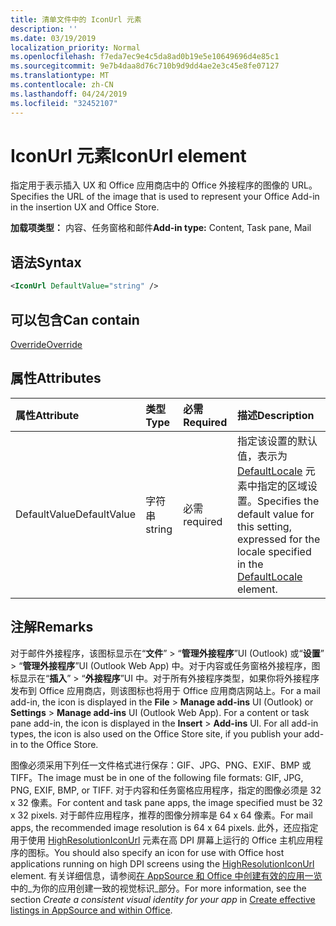 ```yaml
---
title: 清单文件中的 IconUrl 元素
description: ''
ms.date: 03/19/2019
localization_priority: Normal
ms.openlocfilehash: f7eda7ec9e4c5da8ad0b19e5e10649696d4e85c1
ms.sourcegitcommit: 9e7b4daa8d76c710b9d9dd4ae2e3c45e8fe07127
ms.translationtype: MT
ms.contentlocale: zh-CN
ms.lasthandoff: 04/24/2019
ms.locfileid: "32452107"
---
```

# <a name="iconurl-element"></a><span data-ttu-id="fdb4b-102">IconUrl 元素</span><span class="sxs-lookup"><span data-stu-id="fdb4b-102">IconUrl element</span></span>

<span data-ttu-id="fdb4b-103">指定用于表示插入 UX 和 Office 应用商店中的 Office 外接程序的图像的 URL。</span><span class="sxs-lookup"><span data-stu-id="fdb4b-103">Specifies the URL of the image that is used to represent your Office Add-in in the insertion UX and Office Store.</span></span>

<span data-ttu-id="fdb4b-104">**加载项类型：** 内容、任务窗格和邮件</span><span class="sxs-lookup"><span data-stu-id="fdb4b-104">**Add-in type:** Content, Task pane, Mail</span></span>

## <a name="syntax"></a><span data-ttu-id="fdb4b-105">语法</span><span class="sxs-lookup"><span data-stu-id="fdb4b-105">Syntax</span></span>

```XML
<IconUrl DefaultValue="string" />
```

## <a name="can-contain"></a><span data-ttu-id="fdb4b-106">可以包含</span><span class="sxs-lookup"><span data-stu-id="fdb4b-106">Can contain</span></span>

[<span data-ttu-id="fdb4b-107">Override</span><span class="sxs-lookup"><span data-stu-id="fdb4b-107">Override</span></span>](override.md)

## <a name="attributes"></a><span data-ttu-id="fdb4b-108">属性</span><span class="sxs-lookup"><span data-stu-id="fdb4b-108">Attributes</span></span>

|<span data-ttu-id="fdb4b-109">**属性**</span><span class="sxs-lookup"><span data-stu-id="fdb4b-109">**Attribute**</span></span>|<span data-ttu-id="fdb4b-110">**类型**</span><span class="sxs-lookup"><span data-stu-id="fdb4b-110">**Type**</span></span>|<span data-ttu-id="fdb4b-111">**必需**</span><span class="sxs-lookup"><span data-stu-id="fdb4b-111">**Required**</span></span>|<span data-ttu-id="fdb4b-112">**描述**</span><span class="sxs-lookup"><span data-stu-id="fdb4b-112">**Description**</span></span>|
|:-----|:-----|:-----|:-----|
|<span data-ttu-id="fdb4b-113">DefaultValue</span><span class="sxs-lookup"><span data-stu-id="fdb4b-113">DefaultValue</span></span>|<span data-ttu-id="fdb4b-114">字符串</span><span class="sxs-lookup"><span data-stu-id="fdb4b-114">string</span></span>|<span data-ttu-id="fdb4b-115">必需</span><span class="sxs-lookup"><span data-stu-id="fdb4b-115">required</span></span>|<span data-ttu-id="fdb4b-116">指定该设置的默认值，表示为 [DefaultLocale](defaultlocale.md) 元素中指定的区域设置。</span><span class="sxs-lookup"><span data-stu-id="fdb4b-116">Specifies the default value for this setting, expressed for the locale specified in the [DefaultLocale](defaultlocale.md) element.</span></span>|

## <a name="remarks"></a><span data-ttu-id="fdb4b-117">注解</span><span class="sxs-lookup"><span data-stu-id="fdb4b-117">Remarks</span></span>

<span data-ttu-id="fdb4b-p101">对于邮件外接程序，该图标显示在“**文件**” > “**管理外接程序**”UI (Outlook) 或“**设置**” > “**管理外接程序**”UI (Outlook Web App) 中。对于内容或任务窗格外接程序，图标显示在“**插入**” > “**外接程序**”UI 中。对于所有外接程序类型，如果你将外接程序发布到 Office 应用商店，则该图标也将用于 Office 应用商店网站上。</span><span class="sxs-lookup"><span data-stu-id="fdb4b-p101">For a mail add-in, the icon is displayed in the  **File** > **Manage add-ins** UI (Outlook) or **Settings** > **Manage add-ins** UI (Outlook Web App). For a content or task pane add-in, the icon is displayed in the **Insert** > **Add-ins** UI. For all add-in types, the icon is also used on the Office Store site, if you publish your add-in to the Office Store.</span></span>

<span data-ttu-id="fdb4b-121">图像必须采用下列任一文件格式进行保存：GIF、JPG、PNG、EXIF、BMP 或 TIFF。</span><span class="sxs-lookup"><span data-stu-id="fdb4b-121">The image must be in one of the following file formats: GIF, JPG, PNG, EXIF, BMP, or TIFF.</span></span> <span data-ttu-id="fdb4b-122">对于内容和任务窗格应用程序，指定的图像必须是 32 x 32 像素。</span><span class="sxs-lookup"><span data-stu-id="fdb4b-122">For content and task pane apps, the image specified must be 32 x 32 pixels.</span></span> <span data-ttu-id="fdb4b-123">对于邮件应用程序，推荐的图像分辨率是 64 x 64 像素。</span><span class="sxs-lookup"><span data-stu-id="fdb4b-123">For mail apps, the recommended image resolution is 64 x 64 pixels.</span></span> <span data-ttu-id="fdb4b-124">此外，还应指定用于使用 [HighResolutionIconUrl](highresolutioniconurl.md) 元素在高 DPI 屏幕上运行的 Office 主机应用程序的图标。</span><span class="sxs-lookup"><span data-stu-id="fdb4b-124">You should also specify an icon for use with Office host applications running on high DPI screens using the [HighResolutionIconUrl](highresolutioniconurl.md) element.</span></span> <span data-ttu-id="fdb4b-125">有关详细信息，请参阅[在 AppSource 和 Office 中创建有效的应用一览](/office/dev/store/create-effective-office-store-listings#create-a-consistent-visual-identity)中的_为你的应用创建一致的视觉标识_部分。</span><span class="sxs-lookup"><span data-stu-id="fdb4b-125">For more information, see the section _Create a consistent visual identity for your app_ in [Create effective listings in AppSource and within Office](/office/dev/store/create-effective-office-store-listings#create-a-consistent-visual-identity).</span></span>
